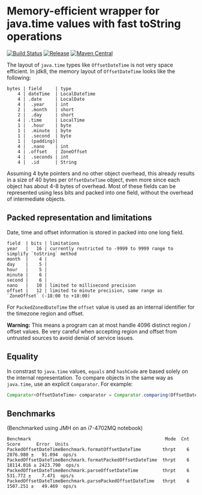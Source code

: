 # Memory-efficient wrapper for java.time values with fast toString operations

[![Build Status](https://travis-ci.org/jhorstmann/packedtime.svg?branch=master)](https://travis-ci.org/jhorstmann/packedtime)
[![Release](https://img.shields.io/github/release/jhorstmann/packedtime.svg)](https://github.com/jhorstmann/packedtime/releases)
[![Maven Central](https://img.shields.io/maven-central/v/net.jhorstmann/packedtime.svg)](https://maven-badges.herokuapp.com/maven-central/net.jhorstmann/packedtime)

The layout of `java.time` types like `OffsetDateTime` is not very space efficient.
In jdk8, the memory layout of `OffsetDateTime` looks like the following:

```
bytes | field     | type
    4 | dateTime  | LocalDateTime
    4 | .date     | LocalDate
    4 |  .year    | int
    2 |  .month   | short
    2 |  .day     | short
    4 | .time     | LocalTime
    1 |  .hour    | byte
    1 |  .minute  | byte
    1 |  .second  | byte
    1 |  (padding)|
    4 |  .nano    | int
    4 | .offset   | ZoneOffset
    4 |  .seconds | int
    4 |  .id      | String
```

Assuming 4 byte pointers and no other object overhead, this already results in a size of 40 bytes per `OffsetDateTime` object,
even more since each object has about 4-8 bytes of overhead. Most of these fields can be represented using less bits and packed
into one field, without the overhead of intermediate objects.

## Packed representation and limitations

Date, time and offset information is stored in packed into one long field.

```
field  | bits | limitations
year   |   16 | currently restricted to -9999 to 9999 range to simplify `toString` method
month  |    4 |
day    |    5 |
hour   |    5 |
minute |    6 |
second |    6 |
nano   |   10 | limited to millisecond precision
offset |   12 | limited to minute precision, same range as `ZoneOffset` (-18:00 to +18:00)
```

For `PackedZonedDateTime` the `offset` value is used as an internal identifier for the timezone region and offset.

**Warning:** This means a program can at most handle 4096 distinct region / offset values.
Be very careful when accepting region and offset from untrusted sources to avoid denial of service issues.

## Equality

In constrast to `java.time` values, `equals` and `hashCode` are based solely on the internal representation. To compare
objects in the same way as `java.time`, use an explicit `Comparator`. For example:

```java
Comparator<OffsetDateTime> comparator = Comparator.comparing(OffsetDateTime::toOffsetTime);
```

## Benchmarks

(Benchmarked using JMH on an i7-4702MQ notebook)

```
Benchmark                                                  Mode  Cnt      Score      Error  Units
PackedOffsetDateTimeBenchmark.formatOffsetDateTime        thrpt    6   2876.980 ±   91.094  ops/s
PackedOffsetDateTimeBenchmark.formatPackedOffsetDateTime  thrpt    6  18114.016 ± 2423.790  ops/s
PackedOffsetDateTimeBenchmark.parseOffsetDateTime         thrpt    6    531.772 ±    7.471  ops/s
PackedOffsetDateTimeBenchmark.parsePackedOffsetDateTime   thrpt    6   1507.251 ±   49.469  ops/s
```